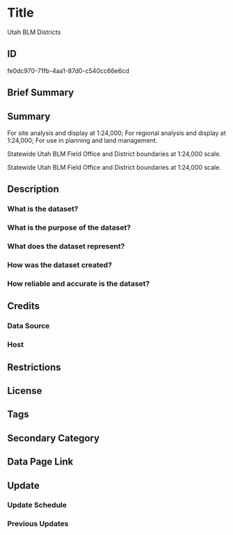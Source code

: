 # Title

Utah BLM Districts

## ID

fe0dc970-71fb-4aa1-87d0-c540cc66e6cd

## Brief Summary

## Summary

For site analysis and display at 1:24,000; For regional analysis and display at 1:24,000; For use in planning and land management.

Statewide Utah BLM Field Office and District boundaries at 1:24,000 scale.

Statewide Utah BLM Field Office and District boundaries at 1:24,000 scale.

## Description

### What is the dataset?

### What is the purpose of the dataset?

### What does the dataset represent?

### How was the dataset created?

### How reliable and accurate is the dataset?

## Credits

### Data Source

### Host

## Restrictions

## License

## Tags

## Secondary Category

## Data Page Link

## Update

### Update Schedule

### Previous Updates
